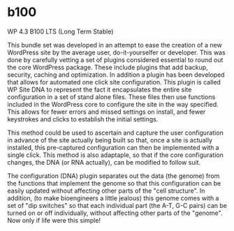 # b100
WP 4.3 B100 LTS (Long Term Stable)

This bundle set was developed in an attempt to ease the creation of a 
new WordPress site by the average user, do-it-yourselfer or developer.
This was done by carefully vetting a set of plugins considered essential
to round out the core WordPress package. These include plugins that add
backup, security, caching and optimization. In addition a plugin has 
been developed that allows for automated one click site configuration. 
This plugin is called WP Site DNA to represent the fact it encapsulates
the entire site configuration in a set of stand alone files.  These 
files then use functions included in the WordPress core to configure the site
in the way specified. This allows for fewer errors and missed settings
on install, and fewer keystrokes and clicks to establish the initial settings.

This method could be used to ascertain and capture the user configuration 
in advance of the site actually being built so that, once a site is 
actually installed, this pre-captured configuration can then be implemented
with a single click.  This method is also adaptaple, so that if the 
core configuration changes, the DNA (or RNA actually), can be modified
to follow suit.

The configuration (DNA) plugin separates out the data (the genome) from
the functions that implement the genome so that this configuration can be easily 
updated without affecting other parts of the "cell structure".  In addition,
(to make bioengineers a little jealous) this genome comes with a set of "dip switches"
so that each individual part (the A-T, G-C pairs) can be turned on or off individually,
without affecting other parts of the "genome". Now only if life were this simple!
